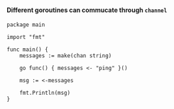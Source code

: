 #### Different goroutines can commucate through `channel`

```
package main

import "fmt"

func main() {
    messages := make(chan string)

    go func() { messages <- "ping" }()

    msg := <-messages

    fmt.Println(msg)
}
```
